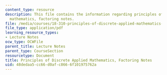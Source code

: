 ```yaml
---
content_type: resource
description: This file contains the information regarding principles of discrete applied
  mathematics, factoring notes.
file: /media/courses/18-310-principles-of-discrete-applied-mathematics-fall-2013/48dedaa5cc66d0afc8666f101975762a_MIT18_310F13_Ch16.pdf
file_type: application/pdf
learning_resource_types:
- Lecture Notes
ocw_type: OCWFile
parent_title: Lecture Notes
parent_type: CourseSection
resourcetype: Document
title: Principles of Discrete Applied Mathematics, Factoring Notes
uid: 48dedaa5-cc66-d0af-c866-6f101975762a
---
```

